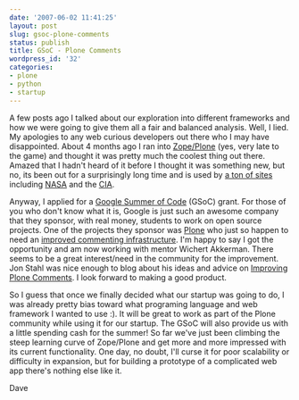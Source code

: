 ```yaml
---
date: '2007-06-02 11:41:25'
layout: post
slug: gsoc-plone-comments
status: publish
title: GSoC - Plone Comments
wordpress_id: '32'
categories:
- plone
- python
- startup
---
```


A few posts ago I talked about our exploration into different frameworks and how we were going to give them all a fair and balanced analysis.  Well, I lied. My apologies to any web curious developers out there who I may have disappointed. About 4 months ago I ran into [Zope/Plone](http://www.plone.org) (yes, very late to the game) and thought it was pretty much the coolest thing out there.  Amazed that I hadn't heard of it before I thought it was something new, but no, its been out for a surprisingly long time and is used by [a ton of sites](http://plone.net/sites) including [NASA](http://www.nasa.gov) and the [CIA](http://www.cia.gov).

Anyway, I applied for a [Google Summer of Code](http://code.google.com/support/bin/answer.py?answer=60266&topic=10726) (GSoC) grant.  For those of you who don't know what it is, Google is just such an awesome company that they sponsor, with real money, students to work on open source projects.  One of the projects they sponsor was [Plone](http://plone.org/news/google-summer-of-code-2007-projects/) who just so happen to need an [improved commenting infrastructure](http://plone.org/products/plone/roadmap/179/?searchterm=improved%20commenting).  I'm happy to say I got the opportunity and am now working with mentor Wichert Akkerman.  There seems to be a great interest/need in the community for the improvement.  Jon Stahl was nice enough to blog about his ideas and advice on [Improving Plone Comments](http://blogs.onenw.org/jon/archives/2007/05/16/improving-plone-comments/).  I look forward to making a good product.

So I guess that once we finally decided what our startup was going to do, I was already pretty bias toward what programing language and web framework I wanted to use :).  It will be great to work as part of the Plone community while using it for our startup.  The GSoC will also provide us with a little spending cash for the summer!  So far we've just been climbing the steep learning curve of Zope/Plone and get more and more impressed with its current functionality.  One day, no doubt, I'll curse it for poor scalability or difficulty in expansion, but for building a prototype of a complicated web app there's nothing else like it.


Dave
